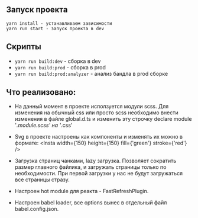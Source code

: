 ## Запуск проекта

```
yarn install - устанавливаем зависимости
yarn run start - запуск проекта в dev
```

## Скрипты

- `yarn run build:dev` - сборка в dev
- `yarn run build:prod` - сборка в prod
- `yarn run build:prod:analyzer` - анализ бандла в prod сборке


## Что реализовано:

- На данный момент в проекте исползуется модули scss.
  Для изменения на обычный css или просто scss необходимо
  внести изменения в файле global.d.ts и изменить эту
  строчку declare module '*.module.scss' на '*.css'


- Svg в проекте настроены как компоненты и изменять их можно в формате:
  <Insta width={150} height={150} fill={'green'} stroke={'red'} />


- Загрузка страниц чанками, lazy загрузка. Позволяет сократить размер
главного файлика, и загружать страницы только по необходимости. При 
первой загрузки у нас не будут загружаться все страницы стразу.


- Настроен hot module для реакта - FastRefreshPlugin.


- Настроен babel loader, 
все options вынес в отдельный файл babel.config.json.
